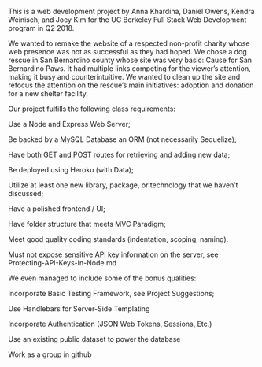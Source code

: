 This is a web development project by Anna Khardina, Daniel Owens, Kendra Weinisch, and Joey Kim for the UC Berkeley Full Stack Web Development program in Q2 2018.

 

We wanted to remake the website of a respected non-profit charity whose web presence was not as successful as they had hoped. We chose a dog rescue in San Bernardino county whose site was very basic: Cause for San Bernardino Paws. It had multiple links competing for the viewer’s attention, making it busy and counterintuitive. We wanted to clean up the site and refocus the attention on the rescue’s main initiatives: adoption and donation for a new shelter facility.

 

Our project fulfills the following class requirements:

 

Use a Node and Express Web Server;

Be backed by a MySQL Database an ORM (not necessarily Sequelize);

Have both GET and POST routes for retrieving and adding new data;

Be deployed using Heroku (with Data);

Utilize at least one new library, package, or technology that we haven’t discussed;

Have a polished frontend / UI;

Have folder structure that meets MVC Paradigm;

Meet good quality coding standards (indentation, scoping, naming).

Must not expose sensitive API key information on the server, see Protecting-API-Keys-In-Node.md

 

We even managed to include some of the bonus qualities:

 

Incorporate Basic Testing Framework, see Project Suggestions;

Use Handlebars for Server-Side Templating

Incorporate Authentication (JSON Web Tokens, Sessions, Etc.)

Use an existing public dataset to power the database

Work as a group in github